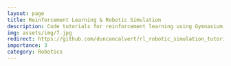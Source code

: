 ```yaml
---
layout: page
title: Reinforcement Learning & Robotic Simulation
description: Code tutorials for reinforcement learning using Gymnasium, GRID Robotics, and the NVIDIA Omniverse platforms.
img: assets/img/7.jpg
redirect: https://github.com/duncancalvert/rl_robotic_simulation_tutorials
importance: 3
category: Robotics
---
```

